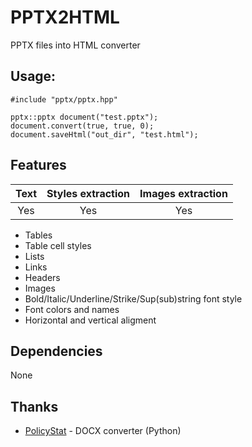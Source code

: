 # PPTX2HTML

PPTX files into HTML сonverter

## Usage:
```
#include "pptx/pptx.hpp"

pptx::pptx document("test.pptx");
document.convert(true, true, 0);
document.saveHtml("out_dir", "test.html");
```

## Features
| Text | Styles extraction | Images extraction |
| :---:|       :---:       |       :---:       |
| Yes  | Yes               | Yes               |

-	Tables
- Table cell styles
-	Lists
-	Links
-	Headers
-	Images
-	Bold/Italic/Underline/Strike/Sup(sub)string font style
-	Font colors and names
-	Horizontal and vertical aligment

## Dependencies
None

## Thanks
- [PolicyStat](https://github.com/PolicyStat/docx2html) - DOCX converter (Python)
